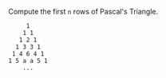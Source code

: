 Compute the first `n` rows of Pascal's Triangle.

```
     1
    1 1
   1 2 1
  1 3 3 1
 1 4 6 4 1
1 5 a a 5 1
    ...
```
